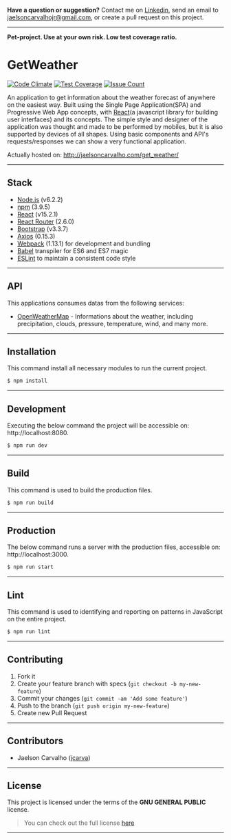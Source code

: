 **Have a question or suggestion?**
Contact me on [Linkedin](https://www.linkedin.com/in/jaelson-carvalho-4b84a3a2), send an email to jaelsoncarvalhojr@gmail.com, or create a pull request on this project.

---

**Pet-project. Use at your own risk. Low test coverage ratio.**

# GetWeather

[![Code Climate](https://codeclimate.com/github/jcarva/get_weather/badges/gpa.svg)](https://codeclimate.com/github/jcarva/get_weather)
[![Test Coverage](https://codeclimate.com/github/jcarva/get_weather/badges/coverage.svg)](https://codeclimate.com/github/jcarva/get_weather/coverage)
[![Issue Count](https://codeclimate.com/github/jcarva/get_weather/badges/issue_count.svg)](https://codeclimate.com/github/jcarva/get_weather)

An application to get information about the weather forecast of anywhere on the easiest way. Built using the Single Page Application(SPA) and Progressive Web App concepts, with [React](https://facebook.github.io/react/)(a javascript library for building user interfaces) and its concepts. The simple style and designer of the application was thought and made to be performed by mobiles, but it is also supported by devices of all shapes. Using basic components and API's requests/responses we can show a very functional application.

Actually hosted on: http://jaelsoncarvalho.com/get_weather/

---

## Stack

* [Node.js](https://nodejs.org) (v6.2.2)
* [npm](https://www.npmjs.com) (3.9.5)
* [React](https://facebook.github.io/react) (v15.2.1)
* [React Router](https://github.com/ReactTraining/react-router) (2.6.0)
* [Bootstrap](http://getbootstrap.com) (v3.3.7)
* [Axios](https://github.com/mzabriskie/axios) (0.15.3)
* [Webpack](https://webpack.github.io) (1.13.1) for development and bundling
* [Babel](https://babeljs.io/) transpiler for ES6 and ES7 magic
* [ESLint](http://eslint.org/) to maintain a consistent code style

---

## API

This applications consumes datas from the following services:

* [OpenWeatherMap](https://openweathermap.org) - Informations about the weather, including precipitation, clouds, pressure, temperature, wind, and many more.

---

## Installation

This command install all necessary modules to run the current project.

```bash
$ npm install
```
---

## Development

Executing the below command the project will be accessible on: http://localhost:8080.

```bash
$ npm run dev
```
---

## Build

This command is used to build the production files.

```bash
$ npm run build
```
---

## Production

The below command runs a server with the production files, accessible on: http://localhost:3000.

```bash
$ npm run start
```

---

## Lint

This command is used to identifying and reporting on patterns in JavaScript on the entire project.

```bash
$ npm run lint
```
---

## Contributing

1. Fork it
2. Create your feature branch with specs (`git checkout -b my-new-feature`)
3. Commit your changes (`git commit -am 'Add some feature'`)
4. Push to the branch (`git push origin my-new-feature`)
5. Create new Pull Request

---

## Contributors

* Jaelson Carvalho ([jcarva](https://github.com/jcarva))

---

## License

This project is licensed under the terms of the **GNU GENERAL PUBLIC** license.
>You can check out the full license [here](https://github.com/jcarva/get_weather/blob/master/LICENSE)

---
